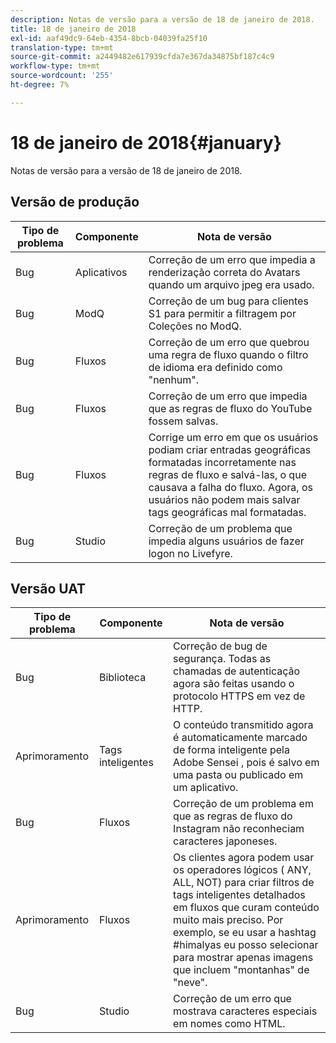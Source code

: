 ```yaml
---
description: Notas de versão para a versão de 18 de janeiro de 2018.
title: 18 de janeiro de 2018
exl-id: aaf49dc9-64eb-4354-8bcb-04039fa25f10
translation-type: tm+mt
source-git-commit: a2449482e617939cfda7e367da34875bf187c4c9
workflow-type: tm+mt
source-wordcount: '255'
ht-degree: 7%

---
```


# 18 de janeiro de 2018{#january}

Notas de versão para a versão de 18 de janeiro de 2018.

## Versão de produção

| **Tipo de problema** | **Componente** | **Nota de versão** |
|---|---|---|
| Bug | Aplicativos | Correção de um erro que impedia a renderização correta do Avatars quando um arquivo jpeg era usado. |
| Bug | ModQ | Correção de um bug para clientes S1 para permitir a filtragem por Coleções no ModQ. |
| Bug | Fluxos | Correção de um erro que quebrou uma regra de fluxo quando o filtro de idioma era definido como &quot;nenhum&quot;. |
| Bug | Fluxos | Correção de um erro que impedia que as regras de fluxo do YouTube fossem salvas. |
| Bug | Fluxos | Corrige um erro em que os usuários podiam criar entradas geográficas formatadas incorretamente nas regras de fluxo e salvá-las, o que causava a falha do fluxo. Agora, os usuários não podem mais salvar tags geográficas mal formatadas. |
| Bug | Studio | Correção de um problema que impedia alguns usuários de fazer logon no Livefyre. |

## Versão UAT

| **Tipo de problema** | **Componente** | **Nota de versão** |
|---|---|---|
| Bug | Biblioteca | Correção de bug de segurança. Todas as chamadas de autenticação agora são feitas usando o protocolo HTTPS em vez de HTTP. |
| Aprimoramento | Tags inteligentes | O conteúdo transmitido agora é automaticamente marcado de forma inteligente pela Adobe Sensei , pois é salvo em uma pasta ou publicado em um aplicativo. |
| Bug | Fluxos | Correção de um problema em que as regras de fluxo do Instagram não reconheciam caracteres japoneses. |
| Aprimoramento | Fluxos | Os clientes agora podem usar os operadores lógicos ( ANY, ALL, NOT) para criar filtros de tags inteligentes detalhados em fluxos que curam conteúdo muito mais preciso. Por exemplo, se eu usar a hashtag #himalyas eu posso selecionar para mostrar apenas imagens que incluem &quot;montanhas&quot; de &quot;neve&quot;. |
| Bug | Studio | Correção de um erro que mostrava caracteres especiais em nomes como HTML. |
